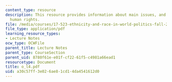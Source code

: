 ```yaml
---
content_type: resource
description: This resource provides information about main issues, and theories of
  human rights.
file: /media/courses/17-523-ethnicity-and-race-in-world-politics-fall-2005/a30c57ff3e026ae81cd14da4541612d0_o_l4.pdf
file_type: application/pdf
learning_resource_types:
- Lecture Notes
ocw_type: OCWFile
parent_title: Lecture Notes
parent_type: CourseSection
parent_uid: 8780f61e-e01f-cf22-61f5-c4981a66ead1
resourcetype: Document
title: o_l4.pdf
uid: a30c57ff-3e02-6ae8-1cd1-4da4541612d0
---
```

